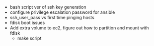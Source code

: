 - bash script ver of ssh key generation
- configure privilege escalation password for ansible
- ssh_user_pass vs first time pinging hosts
- fdisk boot issues
- Add extra volume to ec2, figure out how to partition and mount with fdisk
  - make script
